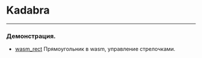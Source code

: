 # Kadabra

---
### Демонстрация.

- [wasm_rect](wasd_rect/index.html) Прямоугольник в wasm, управление стрелочками. 

 
